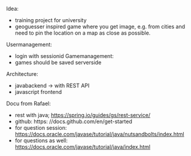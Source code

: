 Idea:
- training project for university
- geoguesser inspired game where you get image, e.g. from cities and need to pin the location on a map as close as possible.

Usermanagement:
  - login with sessionid
 Gamemanagement:
  - games should be saved serverside
  
  Architecture:
  - javabackend -> with REST API
  - javascript frontend
  
  
  Docu from Rafael:
  - rest with java; https://spring.io/guides/gs/rest-service/
  - github: https: //docs.github.com/en/get-started 
  - for question session: https://docs.oracle.com/javase/tutorial/java/nutsandbolts/index.html
  - for questions as well: https://docs.oracle.com/javase/tutorial/java/index.html
